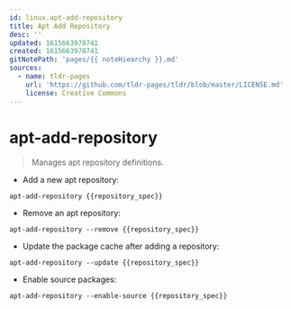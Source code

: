 ```yaml
---
id: linux.apt-add-repository
title: Apt Add Repository
desc: ''
updated: 1615663978741
created: 1615663978741
gitNotePath: 'pages/{{ noteHiearchy }}.md'
sources:
  - name: tldr-pages
    url: 'https://github.com/tldr-pages/tldr/blob/master/LICENSE.md'
    license: Creative Commons
---
```

# apt-add-repository

> Manages apt repository definitions.

- Add a new apt repository:

`apt-add-repository {{repository_spec}}`

- Remove an apt repository:

`apt-add-repository --remove {{repository_spec}}`

- Update the package cache after adding a repository:

`apt-add-repository --update {{repository_spec}}`

- Enable source packages:

`apt-add-repository --enable-source {{repository_spec}}`

